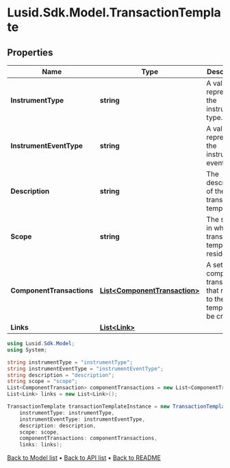 # Lusid.Sdk.Model.TransactionTemplate

## Properties

Name | Type | Description | Notes
------------ | ------------- | ------------- | -------------
**InstrumentType** | **string** | A value that represents the instrument type. | 
**InstrumentEventType** | **string** | A value that represents the instrument event type. | 
**Description** | **string** | The description of the transaction template. | 
**Scope** | **string** | The scope in which the transaction template resides. | 
**ComponentTransactions** | [**List&lt;ComponentTransaction&gt;**](ComponentTransaction.md) | A set of component transactions that relate to the template to be created. | 
**Links** | [**List&lt;Link&gt;**](Link.md) |  | [optional] 

```csharp
using Lusid.Sdk.Model;
using System;

string instrumentType = "instrumentType";
string instrumentEventType = "instrumentEventType";
string description = "description";
string scope = "scope";
List<ComponentTransaction> componentTransactions = new List<ComponentTransaction>();
List<Link> links = new List<Link>();

TransactionTemplate transactionTemplateInstance = new TransactionTemplate(
    instrumentType: instrumentType,
    instrumentEventType: instrumentEventType,
    description: description,
    scope: scope,
    componentTransactions: componentTransactions,
    links: links);
```

[Back to Model list](../README.md#documentation-for-models) &#8226; [Back to API list](../README.md#documentation-for-api-endpoints) &#8226; [Back to README](../README.md)
